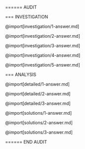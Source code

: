 ====== AUDIT

=== INVESTIGATION

@import[investigation/1-answer.md]

@import[investigation/2-answer.md]

@import[investigation/3-answer.md]

@import[investigation/4-answer.md]

@import[investigation/5-answer.md]

=== ANALYSIS

@import[detailed/1-answer.md]

@import[detailed/2-answer.md]

@import[detailed/3-answer.md]

@import[solutions/1-answer.md]

@import[solutions/2-answer.md]

@import[solutions/3-answer.md]

====== END AUDIT
